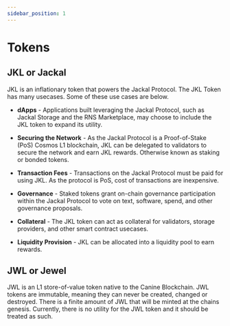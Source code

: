 ```yaml
---
sidebar_position: 1
---
```

# Tokens
## JKL or Jackal 
JKL is an inflationary token that powers the Jackal Protocol. The JKL Token has many usecases. Some of these use cases are below. 

- __dApps__ - Applications built leveraging the Jackal Protocol, such as Jackal Storage and the RNS Marketplace, may choose to include the JKL token to expand its utility. 

- __Securing the Network__ - As the Jackal Protocol is a Proof-of-Stake (PoS) Cosmos L1 blockchain, JKL can be delegated to validators to secure the network and earn JKL rewards. Otherwise known as staking or bonded tokens.

- __Transaction Fees__ - Transactions on the Jackal Protocol must be paid for using JKL. As the protocol is PoS, cost of transactions are inexpensive. 

- __Governance__ - Staked tokens grant on-chain governance participation within the Jackal Protocol to vote on text, software, spend, and other governance proposals. 

- __Collateral__ - The JKL token can act as collateral for validators, storage providers, and other smart contract usecases. 

- __Liquidity Provision__ - JKL can be allocated into a liquidity pool to earn rewards. 

## JWL or Jewel

JWL is an L1 store-of-value token native to the Canine Blockchain. JWL tokens are immutable, meaning they can never be created, changed or destroyed. There is a finite amount of JWL that will be minted at the chains genesis. Currently, there is no utility for the JWL token and it should be treated as such. 




